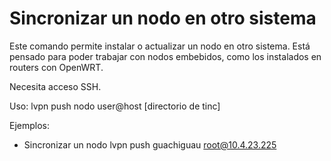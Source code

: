 # Sincronizar un nodo en otro sistema

Este comando permite instalar o actualizar un nodo en otro sistema. Está
pensado para poder trabajar con nodos embebidos, como los instalados en routers
con OpenWRT.

Necesita acceso SSH.

Uso:
lvpn push nodo user@host [directorio de tinc]

Ejemplos:

* Sincronizar un nodo
  lvpn push guachiguau root@10.4.23.225
